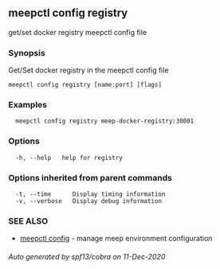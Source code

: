 ## meepctl config registry

get/set docker registry meepctl config file

### Synopsis

Get/Set docker registry in the meepctl config file

```
meepctl config registry [name:port] [flags]
```

### Examples

```
  meepctl config registry meep-docker-registry:30001
```

### Options

```
  -h, --help   help for registry
```

### Options inherited from parent commands

```
  -t, --time      Display timing information
  -v, --verbose   Display debug information
```

### SEE ALSO

* [meepctl config](meepctl_config.md)	 - manage meep environment configuration

###### Auto generated by spf13/cobra on 11-Dec-2020
